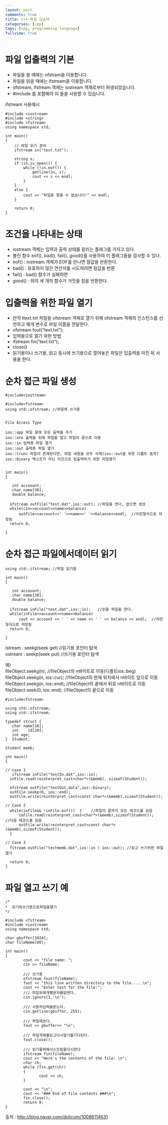 ```yaml
---
layout: post
comments: true
title: C++ 파일 입출력
categories: [cpp]
tags: [cpp, programming-language]
fullview: true
---
```


# 파일 입출력의 기본

- 파일을 쓸 때에는 ofstram을 이용합니다.
- 파일을 읽을 때에는 ifstream을 이용합니다.
- ofstream, ifstream 객체는 iostream 객체로부터 파생되었습니다.
- #include <fstream>를 포함해야 이 둘을 사용할 수 있습니다.

ifstream 사용예시

```
#include <iostream>
#include <string>
#include <fstream>
using namespace std;

int main()
{
	// 파일 읽기 준비
	ifstream in("test.txt");

	string s;
	if (in.is_open()) {
		while (!in.eof()) {
			getline(in, s);
			cout << s << endl;
		}
	}
	else {
		cout << "파일을 찾을 수 없습니다!" << endl;
	}

	return 0;
}
```

# 조건을 나타내는 상태

- iostream 객체는 입력과 출력 상태를 알리는 플래그를 가지고 있다.
- 불린 함수 eof(), bad(), fail(), good()를 사용하여 이 플래그들을 검사할 수 있다.
- eof() : iostream 객체가 EOF를 만나면 참값을 반환한다.
- bad() :  유효하지 않은 연산자를 시도하려면 참값을 반환
- fail() : bad() 함수가 실패하면
- good() : 위의 세 개의 함수가 거짓을 참을 반환한다.

# 입출력을 위한 파일 열기

- 만약 ttext.txt 파일을 ofstream 객체로 열기 위해 ofstream 객체의 인스턴스를 선언하고 매개 변수로 파일 이름을 전달한다.
- ofstream fout(“text.txt”);
- 입력용으로 열기 위한 방법
- ifstream fin(“text.txt”);
- close()
- 읽기용이나 쓰기용, 읽고 동시에 쓰기용으로 열어놓은 파일은 입출력을 마친 뒤 사용을 한다.

# 순차 접근 파일 생성

```
#include<iostream>

#include<fstream>
using std::ofstream; //파일에 쓰기용


File Access Type

ios::app 파일 끝에 모든 출력을 추가
ios::ate 출력을 위해 파일을 열고 파일의 끝으로 이동
ios::in 입력용 파일 열기
ios::out 출력용 파일 열기
ios::trunc 파일이 존재한다면, 파일 내용을 모두 삭제(ios::out을 위한 디폴트 동작)
ios::binary 텍스트가 아닌 이진으로 입출력하기 위한 파일열기


int main()
{

   int accoount;
   char name[30];
   double balance;

  ofstream outFile("test.dat",ios::out); //파일을 연다, 없으면 생성
  while(cin>>account>>name>>balance)
      outFile<<account<<' '<<name<<' '<<balance<<endl;  //이런형식으로 저장됨
  return 0;

}
```

# 순차 접근 파일에서데이터 읽기

```
using std::ifstream; //파일 읽기용

int main()
{

   int accoount;
   char name[30];
   double balance;

  ifstream inFile("test.dat",ios::in);   //읽을 파일을 연다.
  while(inFile>>account>>name>>balance)
      cout << account << ' ' << name << ' ' << balance << endl;  //이런형식으로 저장됨
  return 0;

}
```

istream : seekg(seek get) //읽기용 포인터 탐색  
ostream : seekp(seek put) //쓰기용 포인터 탐색  

예)  
  fileObject.seekg(n); //fileObject의 n바이트로 이동(디폴트ios::beg)  
  fileObject.seekg(n, ios::cur); //fileObject의 현재 위치에서 n바이트 앞으로 이동  
  fileObject.seekg(n, ios::end); //fileObject의 끝에서 뒤로 n바이트로 이동  
  fileObject.seek(0, ios::end); //fileObject의 끝으로 이동  

```
#include<fstream>

using std::ofstream;
using std::ifstream;

typedef struct {
   char name[16];
   int    id[20];
   int age;
}  Student;

Student memb;

int main()
{

// case 1
   ifstream inFile("testIn.dat",ios::in);
  inFile.read(reinterpret_cast<char*>(&memb), sizeof(Student));

  ofstream outFile("testOut.data",ios::binary);
  outFile.seekp(0, ios::end);
  outFile.write(reinterpret_cast<const char*>(&memb),sizeof(Student));

// Case 2
  while(inFile&& !inFile.eof())  {    //파일의 끝까지 모든 레코드를 읽음
      inFile.read(reinterpret_cast<char*>(&memb),sizeof(Student));       //다음 레코드를 읽음
      outFile.write(reinterpret_cast<const char*>(&memb),sizeof(Student));
  }

// Case 3
  fstream outFile("testmemb.dat",ios::in | ios::out); //읽고 쓰기위한 파일 열기

  return 0;
}
```

# 파일 열고 쓰기 예

```
/*
*  읽기와쓰기용으로파일을열기
*/

#include <fstream>
#include <iostream>
using namespace std;

char gbuffer[1024];    
char fileName[80];

int main()
{
        cout << "file name: ";
        cin >> fileName;

        /// 쓰기용
        ofstream fout(fileName);
        fout << "this line written directory to the file.....\n";
        cout << "Enter text for the file:";
        /// 파일뒤에개행문자를없앤다.
        cin.ignore(1,'\n');

        /// 사용자입력을받는다.
        cin.getline(gbuffer, 255);

        /// 파일에쓴다.
        fout << gbuffer<< "\n";

        /// 파일객체를닫고다시열기를기다린다.
        fout.close();

        /// 읽기를위해서스트림을다시연다
        ifstream fin(fileName);
        cout << "Here's the contents of the file: \n";
        char ch;
        while (fin.get(ch))
        {
               cout << ch;
        }

        cout << "\n";
        cout << "### End of file contents ###\n";
        fin.close();
        return 0;
}
```

출처 : http://blog.naver.com/dolicom/10086114631
